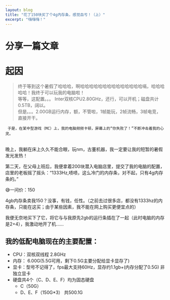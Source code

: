 ```yaml
---
layout: blog
title: "花了150块买了个4g内存条，感觉血亏！（上）"
excerpt: "嗨嗨嗨！"
---
```

# 分享一篇文章
# 起因

> 终于等到这个暑假了哈哈哈，啊哈哈哈哈哈哈哈哈哈哈哈哈哈哈嗝，哈哈哈哈哈！我终于可以玩我的电脑啦！<br>
等等，这配置。。。
Inter双核CPU2.80GHz，还行，可以开机；磁盘共计0.5TB，阔以。<br>
但是。。。2.00GB运行内存，额，不管啦，1帧能玩，2帧流畅，3帧电竞，直接开干。

     于是，在某中型游戏（MC）上，我的电脑频频卡顿，屏幕上的“你失败了！”不断冲击着我的心灵。
<br>     晚上，我躺在床上久久不能合眼，玩nm，古董机器，我一定要让我的短暂的暑假发光发热！

第二天，在父母上班后，我便拿着200块潜入电脑店里，提交了我的电脑的配置，店里的老板摇了摇头：“1333Hz,啧啧，这么冷门的内存条，对不起，只有4g内存条的。”

😅一问价：150

4gb内存条卖我150？没事，有钱，任性。（之前去过很多店，都没有1333hz的内存条，只能在这买；由于某些因素，我不能在网上购买更便宜点的）

我便无奈地买下了它，将它与与我原先2gb的运行条插在了一起（此时电脑的内存是2+4），我激动地开了机......

## 我的低配电脑现在的主要配置：
- CPU：双核双线程 2.8GHz
- 内存： 6.00G(5.5G可用，剩下0.5G主要分配给显卡显存了)
- 显卡：型号不记得了，fps最大支持60Hz，显存约1.1gb+(内存分配了0.5G) 非独立显卡
- 硬盘共4个（C、D、E、F）均为固态硬盘
  - C（50G）
  - D、E、F（150G*3）
共500.1G

